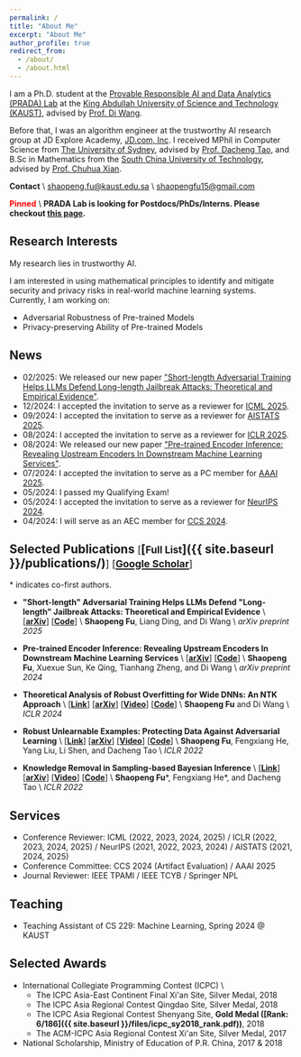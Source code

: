 ```yaml
---
permalink: /
title: "About Me"
excerpt: "About Me"
author_profile: true
redirect_from: 
  - /about/
  - /about.html
---
```


<!--I am currently a remote research intern in the [Provable Responsible AI and Data Analytics (PRADA) Lab](http://www.pradalab.org/) at the [King Abdullah University of Science and Technology (KAUST)](https://www.kaust.edu.sa/), under the supervision of Prof. [Di Wang](https://shao3wangdi.github.io/).-->

I am a Ph.D. student at the [Provable Responsible AI and Data Analytics (PRADA) Lab](https://pradalab1.github.io/) at the [King Abdullah University of Science and Technology (KAUST)](https://www.kaust.edu.sa/), advised by [Prof. Di Wang](https://shao3wangdi.github.io/).

Before that, I was an algorithm engineer at the trustworthy AI research group at JD Explore Academy, [JD.com, Inc](https://corporate.jd.com/).
I received MPhil in Computer Science from [The University of Sydney](https://www.sydney.edu.au/), advised by [Prof. Dacheng Tao](https://scholar.google.com/citations?user=RwlJNLcAAAAJ), and B.Sc in Mathematics from the [South China University of Technology](https://www.scut.edu.cn/en/), advised by [Prof. Chuhua Xian](https://chuhuaxian.github.io/).



**Contact** \\
[shaopeng.fu@kaust.edu.sa](mailto:shaopeng.fu@kaust.edu.sa) \\
[shaopengfu15@gmail.com](mailto:shaopengfu15@gmail.com)


<!--~~**I am currently looking for a PhD position. If you are interested, please do not hesitate to drop me an email ([shaopengfu15@gmail.com](mailto:shaopengfu15@gmail.com))!**~~-->
<!--drop me an email (shaopengfu15 [at] gmail [dot] com)!**-->


<span style="color:red"> **Pinned** </span> \\
**PRADA Lab is looking for Postdocs/PhDs/Interns. Please checkout [this page](https://pradalab1.github.io/opening.html).**


## Research Interests
My research lies in trustworthy AI.
<!--especially the security and privacy aspects of machine learning.-->
I am interested in using mathematical principles to identify and mitigate security and privacy risks in real-world machine learning systems.
Currently, I am working on:
- Adversarial Robustness of Pre-trained Models
- Privacy-preserving Ability of Pre-trained Models




## News
- 02/2025: We released our new paper ["Short-length Adversarial Training Helps LLMs Defend Long-length Jailbreak Attacks: Theoretical and Empirical Evidence"](https://arxiv.org/abs/2502.04204).
- 12/2024: I accepted the invitation to serve as a reviewer for [ICML 2025](https://openreview.net/group?id=ICML.cc/2025/Conference).
- 09/2024: I accepted the invitation to serve as a reviewer for [AISTATS 2025](https://aistats.org/aistats2025/).
- 08/2024: I accepted the invitation to serve as a reviewer for [ICLR 2025](https://openreview.net/group?id=ICLR.cc/2025/Conference).
- 08/2024: We released our new paper ["Pre-trained Encoder Inference: Revealing Upstream Encoders In Downstream Machine Learning Services"](https://www.arxiv.org/abs/2408.02814).
- 07/2024: I accepted the invitation to serve as a PC member for [AAAI 2025](https://openreview.net/group?id=AAAI.org/2025/Conference).
- 05/2024: I passed my Qualifying Exam!
- 05/2024: I accepted the invitation to serve as a reviewer for [NeurIPS 2024](https://openreview.net/group?id=NeurIPS.cc/2024/Conference).
- 04/2024: I will serve as an AEC member for [CCS 2024](https://www.sigsac.org/ccs/CCS2024/).
<div style="display:none">
- 01/2024: Our paper on [robust overfitting and NTK](https://openreview.net/forum?id=1op5YGZu8X) was accepted to [ICLR 2024](https://openreview.net/group?id=ICLR.cc/2024/Conference)!
- 12/2023: I accepted the invitation to serve as a reviewer for [ICML 2024](https://openreview.net/group?id=ICML.cc/2024/Conference).
- 10/2023: We released our new paper ["Theoretical Analysis of Robust Overfitting for Wide DNNs: An NTK Approach"](https://arxiv.org/abs/2310.06112).
- 09/2023: I accepted the invitation to serve as a reviewer for [AISTATS 2024](https://aistats.org/aistats2024/).
- 08/2023: I started my Ph.D. journey at the [King Abdullah University of Science and Technology](https://www.kaust.edu.sa/)!
- 08/2023: I accepted the invitation to serve as a reviewer for [ICLR 2024](https://openreview.net/group?id=ICLR.cc/2024/Conference).
- 05/2023: I started a research internship at the [PRADA Lab](http://www.pradalab.org/) @ [KAUST](https://www.kaust.edu.sa/), hosted by [Prof. Di Wang](https://shao3wangdi.github.io/)!
- 03/2023: I accepted the invitation to serve as a reviewer for [NeurIPS 2023](https://openreview.net/group?id=NeurIPS.cc/2023/Conference).
- 12/2022: I accepted the invitation to serve as a reviewer for [ICML 2023](https://openreview.net/group?id=ICML.cc/2023/Conference).
- 07/2022: I accepted the invitation to serve as a reviewer for [ICLR 2023](https://openreview.net/group?id=ICLR.cc/2023/Conference).
- 03/2022: I accepted the invitation to serve as a reviewer for [NeurIPS 2022](https://openreview.net/group?id=NeurIPS.cc/2022/Conference).
- 01/2022: Two papers were accepted to [ICLR 2022](https://openreview.net/group?id=ICLR.cc/2022/Conference)!
</div>



## Selected Publications <small><span style="font-weight:normal;">[</span></small>[<small>Full List</small>]({{ site.baseurl }}/publications/)<small><span style="font-weight:normal;">]</span></small> <small><span style="font-weight:normal;">[</span></small>[<small>Google Scholar</small>](https://scholar.google.com/citations?user=i7cWm4gAAAAJ)<small><span style="font-weight:normal;">]</span></small>

\* indicates co-first authors.

- **"Short-length" Adversarial Training Helps LLMs Defend "Long-length" Jailbreak Attacks: Theoretical and Empirical Evidence** \\
  [[**arXiv**](https://arxiv.org/abs/2502.04204)]
  [[**Code**](https://github.com/fshp971/adv-icl)] \\
  **Shaopeng Fu**, Liang Ding, and Di Wang \\
  *arXiv preprint 2025*

- **Pre-trained Encoder Inference: Revealing Upstream Encoders In Downstream Machine Learning Services** \\
  [[**arXiv**](https://arxiv.org/abs/2408.02814)]
  [[**Code**](https://github.com/fshp971/encoder-inference)] \\
  **Shaopeng Fu**, Xuexue Sun, Ke Qing, Tianhang Zheng, and Di Wang \\
  *arXiv preprint 2024*

- **Theoretical Analysis of Robust Overfitting for Wide DNNs: An NTK Approach** \\
  [[**Link**](https://openreview.net/forum?id=1op5YGZu8X)]
  [[**arXiv**](https://arxiv.org/abs/2310.06112)]
  [[**Video**](https://iclr.cc/virtual/2024/poster/19570)]
  [[**Code**](https://github.com/fshp971/adv-ntk)] \\
  **Shaopeng Fu** and Di Wang \\
  *ICLR 2024*

- **Robust Unlearnable Examples: Protecting Data Against Adversarial Learning** \\
  [[**Link**](https://openreview.net/forum?id=baUQQPwQiAg)]
  [[**arXiv**](https://arxiv.org/abs/2203.14533)]
  [[**Video**](https://iclr.cc/virtual/2022/poster/6035)]
  [[**Code**](https://github.com/fshp971/robust-unlearnable-examples)] \\
  **Shaopeng Fu**, Fengxiang He, Yang Liu, Li Shen, and Dacheng Tao \\
  *ICLR 2022*

- **Knowledge Removal in Sampling-based Bayesian Inference** \\
  [[**Link**](https://openreview.net/forum?id=dTqOcTUOQO)]
  [[**arXiv**](https://arxiv.org/abs/2203.12964)]
  [[**Video**](https://iclr.cc/virtual/2022/poster/6020)]
  [[**Code**](https://github.com/fshp971/mcmc-unlearning)] \\
  **Shaopeng Fu**\*, Fengxiang He\*, and Dacheng Tao \\
  *ICLR 2022*



## Services
- Conference Reviewer: ICML (2022, 2023, 2024, 2025) / ICLR (2022, 2023, 2024, 2025) / NeurIPS (2021, 2022, 2023, 2024) / AISTATS (2021, 2024, 2025)
- Conference Committee: CCS 2024 (Artifact Evaluation) / AAAI 2025
- Journal Reviewer: IEEE TPAMI / IEEE TCYB / Springer NPL


## Teaching
- Teaching Assistant of CS 229: Machine Learning, Spring 2024 @ KAUST


## Selected Awards
- International Collegiate Programming Contest (ICPC) \\
  - The ICPC Asia-East Continent Final Xi'an Site, Silver Medal, 2018
  - The ICPC Asia Regional Contest Qingdao Site, Silver Medal, 2018
  - The ICPC Asia Regional Contest Shenyang Site, **Gold Medal ([Rank: 6/186]({{ site.baseurl }}/files/icpc_sy2018_rank.pdf))**, 2018
  - The ACM-ICPC Asia Regional Contest Xi'an Site, Silver Medal, 2017
- National Scholarship, Ministry of Education of P.R. China, 2017 & 2018

<!--  - The ICPC Asia Regional Contest Shenyang Site, **Gold Medal ([Rank: 6/186](https://icpc.global/regionals/finder/shenyang-2018/standings))**, 2018-->
